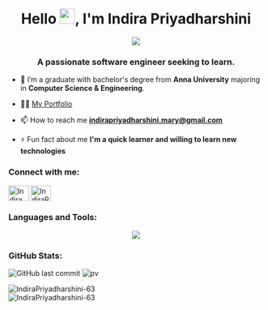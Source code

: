 <h1 align="center" >Hello <img src="https://raw.githubusercontent.com/umenzi/umenzi/main/wave.gif" width="30px">, I'm Indira Priyadharshini</h1>

<p align="center">
  <a href="https://git.io/typing-svg"><img src="https://readme-typing-svg.demolab.com/?lines=Full-stack+web+developer;UI/UX+Designer;&font=Fira%20Code&center=true&width=380&height=50&size=24&&pause=1000"/></a>
</p>

<h3 align="center">A passionate software engineer seeking to learn.</h3>

<!-- [![MasterHead](https://user-images.githubusercontent.com/22107794/139580686-887df369-edb8-4bc8-b607-4fbf6d7e4866.gif)]() -->

- 🔭 I’m a graduate with bachelor's degree from **Anna University** majoring in **Computer Science & Engineering**.

- 👨‍💻 [My Portfolio](https://indirapriyadharshini.netlify.app/)

- 📫 How to reach me **indirapriyadharshini.mary@gmail.com**
- ⚡ Fun fact about me **I'm a quick learner and willing to learn new technologies**

<h3 align="left">Connect with me:</h3>
<p align="left">
<a href="https://www.linkedin.com/in/indirapriyadharshini-manoharan-7b34ba19a/" target="blank"><img align="center" src="https://raw.githubusercontent.com/rahuldkjain/github-profile-readme-generator/master/src/images/icons/Social/linked-in-alt.svg" alt="Indira Priyadharshini M" height="30" width="40" /></a>
<a href="https://leetcode.com/u/Indiramanoharan99/" target="blank"><img align="center" src="https://raw.githubusercontent.com/rahuldkjain/github-profile-readme-generator/master/src/images/icons/Social/leet-code.svg" alt="IndiraPriyadharshini-63" height="30" width="40" /></a>
</p>

<h3 align="left">Languages and Tools:</h3>

<p align="center">
  <a href="https://skillicons.dev">
    <img src="https://skillicons.dev/icons?i=c,cpp,java,kotlin,html,css,javascript,typescript,react,redux,jquery,php,mongodb,mysql,expressjs,nodejs,npm,styledcomponents,tailwind,bootstrap,materialui,postman,androidstudio,vscode,windows,ubuntu,figma,xd,git,github,vite,vercel,docker,kubernetes,&perline=10" />
  </a>
</p>

<h3 align="left">GitHub Stats:</h3>

![GitHub last commit](https://img.shields.io/github/last-commit/IndiraPriyadharshini-63/IndiraPriyadharshini-63)
![pv](https://pageview.vercel.app/?github_user=IndiraPriyadharshini-63)

<p >
  <img align="center" src="https://github-readme-stats.vercel.app/api?username=IndiraPriyadharshini-63&show_icons=true&locale=en&hide=stars,issues" alt="IndiraPriyadharshini-63" style="margin-right: 10px;" />
  <br/>
  
  <img align="center" src="https://github-readme-streak-stats.herokuapp.com/?user=IndiraPriyadharshini-63" alt="IndiraPriyadharshini-63" />

</p>
